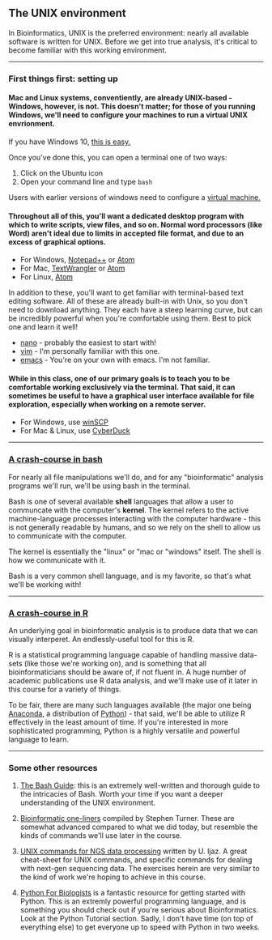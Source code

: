 ## The UNIX environment

In Bioinformatics, UNIX is the preferred environment: nearly all available software is written for UNIX. Before we get into true analysis, it's critical to become familiar with this working environment.

----
### First things first: setting up 

#### Mac and Linux systems, conventiently, are already UNIX-based - Windows, however, is not. This doesn't matter; for those of you running Windows, we'll need to configure your machines to run a virtual UNIX envrionment. 

If you have Windows 10, [this is easy.](https://www.howtogeek.com/249966/how-to-install-and-use-the-linux-bash-shell-on-windows-10/)

Once you've done this, you can open a terminal one of two ways:
1. Click on the Ubuntu icon
2. Open your command line and type `bash`

Users with earlier versions of windows need to configure a [virtual machine.](https://blog.storagecraft.com/the-dead-simple-guide-to-installing-a-linux-virtual-machine-on-windows/)

#### Throughout all of this, you'll want a dedicated desktop program with which to write scripts, view files, and so on. Normal word processors (like Word) aren't ideal due to limits in accepted file format, and due to an excess of graphical options. 

- For Windows, [Notepad++](https://notepad-plus-plus.org) or [Atom](https://atom.io)
- For Mac, [TextWrangler](http://www.barebones.com/products/bbedit/) or [Atom](https://atom.io)
- For Linux, [Atom](https://atom.io)

In addition to these, you'll want to get familiar with terminal-based text editing software. All of these are already built-in with Unix, so you don't need to download anything. They each have a steep learning curve, but can be incredibly powerful when you're comfortable using them. Best to pick one and learn it well!

- [nano](https://www.nano-editor.org) - probably the easiest to start with!
- [vim](https://www.vim.org) - I'm personally familiar with this one.
- [emacs](https://www.gnu.org/software/emacs/) - You're on your own with emacs. I'm not familiar. 

#### While in this class, one of our primary goals is to teach you to be comfortable working exclusively via the terminal. That said, it can sometimes be useful to have a graphical user interface available for file exploration, especially when working on a remote server. 

- For Windows, use [winSCP](https://winscp.net/eng/download.php)
- For Mac & Linux, use [CyberDuck](https://cyberduck.io)
----

### [A crash-course in bash](https://github.com/chazgoo/Shantou-2018/tree/master/UNIX/bash)

For nearly all file manipulations we'll do, and for any "bioinformatic" analysis programs we'll run, we'll be using bash in the terminal.

Bash is one of several available **shell** languages that allow a user to communcate with the computer's **kernel**. The kernel refers to the active machine-language processes interacting with the computer hardware - this is not generally readable by humans, and so we rely on the shell to allow us to communicate with the computer. 

The kernel is essentially the "linux" or "mac or "windows" itself. The shell is how we communicate with it.

Bash is a very common shell language, and is my favorite, so that's what we'll be working with! 

----

### [A crash-course in R](https://github.com/chazgoo/Shantou-2018/tree/master/UNIX/R)

An underlying goal in bioinformatic analysis is to produce data that we can visually interperet. An endlessly-useful tool for this is R.

R is a statistical programming language capable of handling massive data-sets (like those we're working on), and is something that all bioinformaticians should be aware of, if not fluent in. A huge number of academic publications use R data analysis, and we'll make use of it later in this course for a variety of things.

To be fair, there are many such languages available (the major one being [Anaconda](https://www.anaconda.com/download/), a distribution of [Python](https://www.python.org)) - that said, we'll be able to utilize R effectively in the least amount of time. If you're interested in more sophisticated programming, Python is a highly versatile and powerful language to learn. 

----

### Some other resources

1. [The Bash Guide](https://guide.bash.academy): this is an extremely well-written and thorough guide to the intricacies of Bash. Worth your time if you want a deeper understanding of the UNIX environment.  

2. [Bioinformatic one-liners](https://github.com/stephenturner/oneliners#etc) compiled by Stephen Turner. These are somewhat advanced compared to what we did today, but resemble the kinds of commands we'll use later in the course.

3. [UNIX commands for NGS data processing](http://userweb.eng.gla.ac.uk/umer.ijaz/bioinformatics/linux.html) written by U. Ijaz. A great cheat-sheet for UNIX commands, and specific commands for dealing with next-gen sequencing data. The exercises herein are very similar to the kind of work we're hoping to achieve in this course.

4. [Python For Biologists](https://pythonforbiologists.com) is a fantastic resource for getting started with Python. This is an extremly powerful programming language, and is something you should check out if you're serious about Bioinformatics. Look at the Python Tutorial section. Sadly, I don't have time (on top of everything else) to get everyone up to speed with Python in two weeks.  







